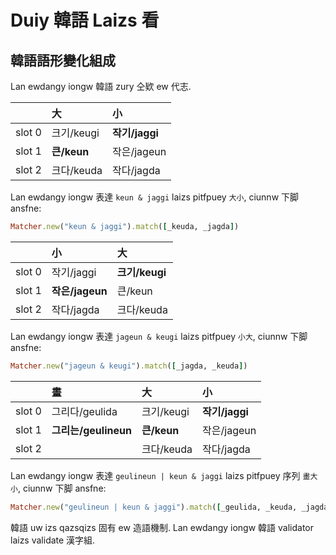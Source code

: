 # Duiy 韓語 Laizs 看

## 韓語語形變化組成

Lan ewdangy iongw 韓語 zury 仝欵 ew 代志.

| | 大 | 小 |
| :--- | :--- | :--- |
| slot 0 | 크기/keugi | **작기/jaggi** |
| slot 1 | **큰/keun** | 작은/jageun |
| slot 2 | 크다/keuda | 작다/jagda |

Lan ewdangy iongw 表達 `keun & jaggi` laizs pitfpuey `大小`, ciunnw 下脚 ansfne:

```ruby
Matcher.new("keun & jaggi").match([_keuda, _jagda])
```

| | 小 | 大 |
| :--- | :--- | :--- |
| slot 0 | 작기/jaggi | **크기/keugi** |
| slot 1 | **작은/jageun** | 큰/keun |
| slot 2 | 작다/jagda | 크다/keuda |

Lan ewdangy iongw 表達 `jageun & keugi` laizs pitfpuey `小大`, ciunnw 下脚 ansfne:

```ruby
Matcher.new("jageun & keugi").match([_jagda, _keuda])
```

| | 畫 | 大 | 小 |
| :--- | :--- | :--- | :--- |
| slot 0 | 그리다/geulida | 크기/keugi | **작기/jaggi** |
| slot 1 | **그리는/geulineun** | **큰/keun** | 작은/jageun |
| slot 2 | | 크다/keuda | 작다/jagda |

Lan ewdangy iongw 表達 `geulineun | keun & jaggi` laizs pitfpuey 序列 `畫大小`, ciunnw 下脚 ansfne:

```ruby
Matcher.new("geulineun | keun & jaggi").match([_geulida, _keuda, _jagda])
```

韓語 uw izs qazsqizs 固有 ew 造語機制. Lan ewdangy iongw 韓語 validator laizs validate 漢字組.
